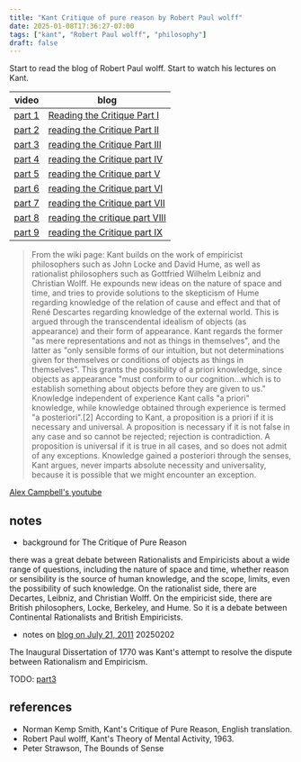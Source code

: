 ```yaml
---
title: "Kant Critique of pure reason by Robert Paul wolff"
date: 2025-01-08T17:36:27-07:00
tags: ["kant", "Robert Paul wolff", "philosophy"]
draft: false
---
```


Start to read the blog of Robert Paul wolff. Start to watch his lectures on Kant.

| video | blog |
| ----- | ---- |
| [part 1](https://www.youtube.com/watch?v=d__In2PQS60) | [Reading the Critique Part I](https://robertpaulwolff.blogspot.com/2011/07/reading-critique-part-one.html) |
| [part 2](https://www.youtube.com/watch?v=Al7O2puvdDA) | [reading the Critique Part II](https://robertpaulwolff.blogspot.com/2011/07/reading-critique-part-two.html) |
| [part 3](https://www.youtube.com/watch?v=FDEP7zGe6b4) | [reading the Critique Part III](https://robertpaulwolff.blogspot.com/2011/07/reading-critique-part-three.html) |
| [part 4](https://www.youtube.com/watch?v=EVk8h9xAnMQ) | [reading the Critique part IV](https://robertpaulwolff.blogspot.com/2011/07/reading-critique-part-four.html) |
| [part 5](https://www.youtube.com/watch?v=UcD-xfVoLoo) | [reading the Critique part V](https://robertpaulwolff.blogspot.com/2011/07/reading-critique-part-five.html) |
| [part 6](https://www.youtube.com/watch?v=Fgsti9nWnJ8) | [reading the Critique part VI](https://robertpaulwolff.blogspot.com/2011/07/reading-critique-part-six.html) |
| [part 7](https://www.youtube.com/watch?v=52TLjRol4ho) | [reading the Critique part VII](https://robertpaulwolff.blogspot.com/2011/07/reading-critique-part-seven.html) |
| [part 8](https://www.youtube.com/watch?v=RRdUR2xyeko) | [reading the critique part VIII](https://robertpaulwolff.blogspot.com/2011/07/reading-critique-part-eight.html) |
| [part 9](https://www.youtube.com/watch?v=VmAl23AjmMw) | [reading the Critique part IX](https://robertpaulwolff.blogspot.com/2011/07/reading-critique-part-nine_29.html) |

> From the wiki page: Kant builds on the work of empiricist philosophers such as John Locke and David Hume, as well as rationalist philosophers such as Gottfried Wilhelm Leibniz and Christian Wolff. He expounds new ideas on the nature of space and time, and tries to provide solutions to the skepticism of Hume regarding knowledge of the relation of cause and effect and that of René Descartes regarding knowledge of the external world. This is argued through the transcendental idealism of objects (as appearance) and their form of appearance. Kant regards the former "as mere representations and not as things in themselves", and the latter as "only sensible forms of our intuition, but not determinations given for themselves or conditions of objects as things in themselves". This grants the possibility of a priori knowledge, since objects as appearance "must conform to our cognition...which is to establish something about objects before they are given to us." Knowledge independent of experience Kant calls "a priori" knowledge, while knowledge obtained through experience is termed "a posteriori".[2] According to Kant, a proposition is a priori if it is necessary and universal. A proposition is necessary if it is not false in any case and so cannot be rejected; rejection is contradiction. A proposition is universal if it is true in all cases, and so does not admit of any exceptions. Knowledge gained a posteriori through the senses, Kant argues, never imparts absolute necessity and universality, because it is possible that we might encounter an exception.

[Alex Campbell's youtube](https://www.youtube.com/@alexcampbell7886)

## notes

* background for The Critique of Pure Reason

there was a great debate between Rationalists and Empiricists about a wide range of questions, including the nature of space and time, whether reason or sensibility is the source of human knowledge, and the scope, limits, even the possibility of such knowledge. On the rationalist side, there are Decartes, Leibniz, and Christian Wolff. On the empiricist side, there are British philosophers, Locke, Berkeley, and Hume. So it is a debate between Continental Rationalists and British Empiricists.

* notes on [blog on July 21, 2011](https://robertpaulwolff.blogspot.com/2011/07/reading-critique-part-two.html) 20250202

The Inaugural Dissertation of 1770 was Kant's attempt to resolve the dispute between Rationalism and Empiricism.

TODO: [part3](https://robertpaulwolff.blogspot.com/2011/07/reading-critique-part-three.html)

## references

* Norman Kemp Smith, Kant's Critique of Pure Reason, English translation.
* Robert Paul wolff, Kant's Theory of Mental Activity, 1963.
* Peter Strawson, The Bounds of Sense


